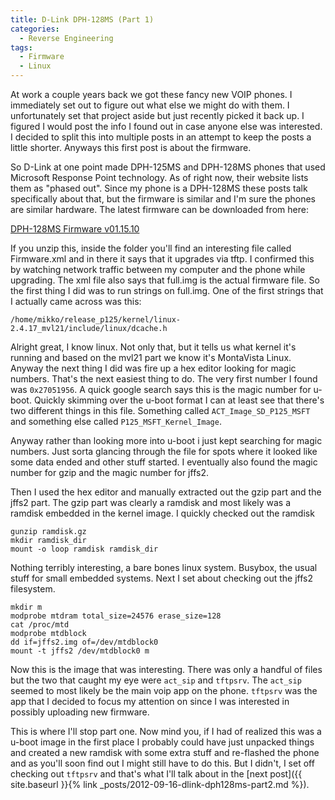 ```yaml
---
title: D-Link DPH-128MS (Part 1)
categories:
  - Reverse Engineering
tags:
  - Firmware
  - Linux
---
```


At work a couple years back we got these fancy new VOIP phones. I immediately set out to figure out what else we might do with them. I unfortunately set that project aside but just recently picked it back up. I figured I would post the info I found out in case anyone else was interested. I decided to split this into multiple posts in an attempt to keep the posts a little shorter. Anyways this first post is about the firmware.

So D-Link at one point made DPH-125MS and DPH-128MS phones that used Microsoft Response Point technology. As of right now, their website lists them as "phased out". Since my phone is a DPH-128MS these posts talk specifically about that, but the firmware is similar and I'm sure the phones are similar hardware. The latest firmware can be downloaded from here:

[DPH-128MS Firmware v01.15.10](ftp://ftp.dlink.com/VoIP/dph128MS/Firmware/dph128MS_firmware_011510.zip)

If you unzip this, inside the folder you'll find an interesting file called Firmware.xml and in there it says that it upgrades via tftp. I confirmed this by watching network traffic between my computer and the phone while upgrading. The xml file also says that full.img is the actual firmware file. So the first thing I did was to run strings on full.img. One of the first strings that I actually came across was this:

```
/home/mikko/release_p125/kernel/linux-2.4.17_mvl21/include/linux/dcache.h
```

Alright great, I know linux. Not only that, but it tells us what kernel it's running and based on the mvl21 part we know it's MontaVista Linux. Anyway the next thing I did was fire up a hex editor looking for magic numbers. That's the next easiest thing to do. The very first number I found was `0x27051956`. A quick google search says this is the magic number for u-boot. Quickly skimming over the u-boot format I can at least see that there's two different things in this file. Something called `ACT_Image_SD_P125_MSFT` and something else called `P125_MSFT_Kernel_Image`.

Anyway rather than looking more into u-boot i just kept searching for magic numbers. Just sorta glancing through the file for spots where it looked like some data ended and other stuff started. I eventually also found the magic number for gzip and the magic number for jffs2.

Then I used the hex editor and manually extracted out the gzip part and the jffs2 part. The gzip part was clearly a ramdisk and most likely was a ramdisk embedded in the kernel image. I quickly checked out the ramdisk

```shell
gunzip ramdisk.gz
mkdir ramdisk_dir
mount -o loop ramdisk ramdisk_dir
```

Nothing terribly interesting, a bare bones linux system. Busybox, the usual stuff for small embedded systems. Next I set about checking out the jffs2 filesystem.

```shell
mkdir m
modprobe mtdram total_size=24576 erase_size=128
cat /proc/mtd
modprobe mtdblock
dd if=jffs2.img of=/dev/mtdblock0
mount -t jffs2 /dev/mtdblock0 m
```

Now this is the image that was interesting. There was only a handful of files but the two that caught my eye were `act_sip` and `tftpsrv`. The  `act_sip` seemed to most likely be the main voip app on the phone. `tftpsrv` was the app that I decided to focus my attention on since I was interested in possibly uploading new firmware.

This is where I'll stop part one. Now mind you, if I had of realized this was a u-boot image in the first place I probably could have just unpacked things and created a new ramdisk with some extra stuff and re-flashed the phone and as you'll soon find out I might still have to do this. But I didn't, I set off checking out `tftpsrv` and that's what I'll talk about in the [next post]({{ site.baseurl }}{% link _posts/2012-09-16-dlink-dph128ms-part2.md %}).
